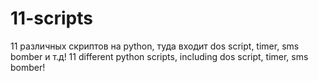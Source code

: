 # 11-scripts
11 различных скриптов на python, туда входит dos script, timer, sms bomber и т.д!
11 different python scripts, including dos script, timer, sms bomber!
